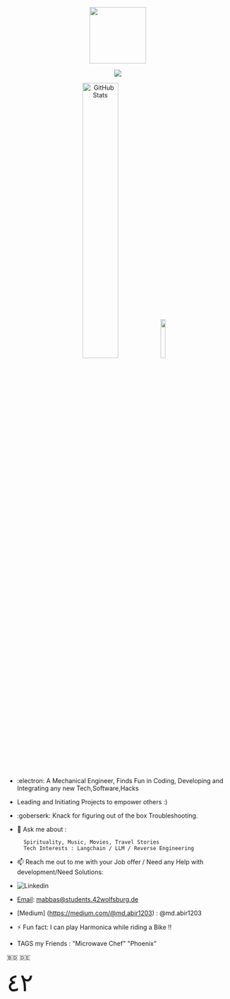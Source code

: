 <p align="center">
  <img src="https://42wolfsburg.de/wp-content/uploads/2022/01/42logo_site-5.svg" height="128px">
</p>

<p align="center">
  

  <img src="[https://raw.githubusercontent.com/mdabir1203/github-stats/master/generated/overview.svg](https://github.com/mdabir1203/github_stats/blob/master/generated/overview.svg)">

</p>


  
<p align="center">
 <img src="https://streak-stats.demolab.com?user=mdabir1203&theme=monokai-metallian&hide_border=true&border_radius=3&locale=de&date_format=M%20j%5B%2C%20Y%5D&mode=weekly" alt="GitHub Stats" width="40%" height="40%" >

 <img src="https://github.com/mdabir1203/mdabir1203/assets/66947064/404ceecb-0c81-417e-af2b-39d344b48fdc"  width="15%" height="15%">
 
</p>
 


  
- :electron: A Mechanical Engineer, Finds Fun in Coding, Developing and Integrating any new Tech,Software,Hacks 
- Leading and Initiating Projects to empower others :) 
- :goberserk: Knack for figuring out of the box Troubleshooting. 
- 💬 Ask me about : 
        
        Spirituality, Music, Movies, Travel Stories
        Tech Interests : Langchain / LLM / Reverse Engineering


- 📫 Reach me out to me with your  Job offer / Need any Help with development/Need Solutions:

- ![Linkedin](https://www.linkedin.com/in/abir-abbas"[Linkedin](https://img.shields.io/badge/LinkedIn-0077B5?style=for-the-badge&logo=linkedin&logoColor=white)")

- [Email](	https://img.shields.io/badge/Gmail-D14836?style=for-the-badge&logo=gmail&logoColor=white): mabbas@students.42wolfsburg.de
- [Medium] (https://medium.com/@md.abir1203) : @md.abir1203
- ⚡ Fun fact: I can play Harmonica while riding a Bike !!  
- TAGS my Friends : "Microwave Chef" "Phoenix"
 
 :bangladesh: 🇩🇪
 

<div style="font-size: 4em"> ٤٢ </div>
